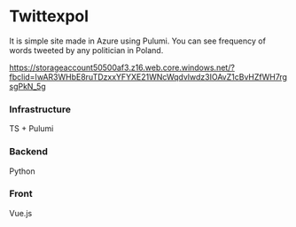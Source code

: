# Twittexpol
It is simple site made in Azure using Pulumi. You can see frequency of words tweeted by any politician in Poland.

https://storageaccount50500af3.z16.web.core.windows.net/?fbclid=IwAR3WHbE8ruTDzxxYFYXE21WNcWqdvlwdz3IOAvZ1cBvHZfWH7rgsgPkN_5g

### Infrastructure
TS + Pulumi
### Backend 
Python 
### Front 
Vue.js
